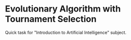 # Evolutionary Algorithm with Tournament Selection

Quick task for "Introduction to Artificial Intelligence" subject.
